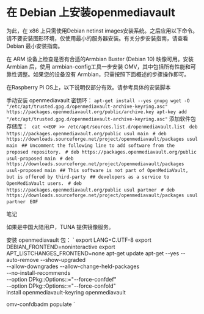 # 在 Debian 上安装openmediavault

为此，在 x86 上只需使用Debian netinst images安装系统。之后应用以下命令。请不要安装图形环境，仅使用最小的服务器安装。有关分步安装指南，请查看 Debian 最小安装指南。

在 ARM 设备上检查是否有合适的Armbian Buster (Debian 10) 映像可用。安装 Armbian 后，使用 armbian-config工具一步安装 OMV，其中包括所有性能和可靠性调整。如果您的设备没有 Armbian，只需按照下面概述的步骤操作即可。

在Raspberry Pi OS上，以下说明仅部分有效。请参考具体的安装脚本

手动安装 openmediavault 密钥环：
``
apt-get install --yes gnupg
wget -O "/etc/apt/trusted.gpg.d/openmediavault-archive-keyring.asc" https://packages.openmediavault.org/public/archive.key
apt-key add "/etc/apt/trusted.gpg.d/openmediavault-archive-keyring.asc"
``
添加软件包存储库：
` cat <<EOF >> /etc/apt/sources.list.d/openmediavault.list`
` deb https://packages.openmediavault.org/public usul main`
` # deb https://downloads.sourceforge.net/project/openmediavault/packages usul main`
` ## Uncomment the following line to add software from the proposed repository.`
` # deb https://packages.openmediavault.org/public usul-proposed main`
` # deb https://downloads.sourceforge.net/project/openmediavault/packages usul-proposed main`
` ## This software is not part of OpenMediaVault, but is offered by third-party`
` ## developers as a service to OpenMediaVault users.`
` # deb https://packages.openmediavault.org/public usul partner`
` # deb https://downloads.sourceforge.net/project/openmediavault/packages usul partner`
` EOF`

笔记

如果是中国大陆用户，TUNA 提供镜像服务。

安装 openmediavault 包：
`
export LANG=C.UTF-8
export DEBIAN_FRONTEND=noninteractive
export APT_LISTCHANGES_FRONTEND=none
apt-get update
apt-get --yes --auto-remove --show-upgraded \
    --allow-downgrades --allow-change-held-packages \
    --no-install-recommends \
    --option DPkg::Options::="--force-confdef" \
    --option DPkg::Options::="--force-confold" \
    install openmediavault-keyring openmediavault

omv-confdbadm populate
`
